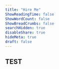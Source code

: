```yaml
---
title: "Hire Me"
ShowReadingTime: false
ShowWordCount: false
ShowBreadCrumbs: false
searchHidden: true
disableShare: true
hideMeta: true
draft: false
---
```


## TEST
